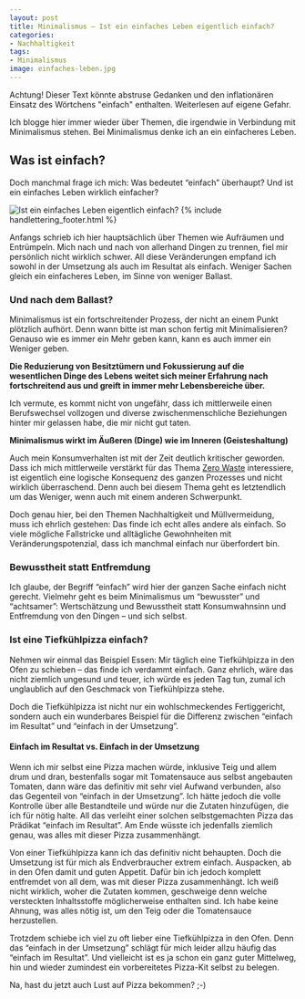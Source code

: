 ```yaml
---
layout: post
title: Minimalismus – Ist ein einfaches Leben eigentlich einfach?
categories:
- Nachhaltigkeit
tags:
- Minimalismus
image: einfaches-leben.jpg
---
```


Achtung! Dieser Text könnte abstruse Gedanken und den inflationären Einsatz des
Wörtchens "einfach" enthalten. Weiterlesen auf eigene Gefahr.

Ich blogge hier immer wieder über Themen, die irgendwie in Verbindung mit
Minimalismus stehen. Bei Minimalismus denke ich an ein einfacheres Leben.

## Was ist einfach?

Doch manchmal frage ich mich: Was bedeutet “einfach” überhaupt? Und ist ein
einfaches Leben wirklich einfacher?

![Ist ein einfaches Leben eigentlich einfach?]({{site.baseurl}}/assets/img/posts/einfaches-leben.jpg)
{% include handlettering_footer.html %}

Anfangs schrieb ich hier hauptsächlich über Themen wie Aufräumen und Entrümpeln.
Mich nach und nach von allerhand Dingen zu trennen, fiel mir persönlich nicht
wirklich schwer. All diese Veränderungen empfand ich sowohl in der Umsetzung als
auch im Resultat als einfach. Weniger Sachen gleich ein einfacheres Leben, im
Sinne von weniger Ballast.

### Und nach dem Ballast?

Minimalismus ist ein fortschreitender Prozess, der nicht an einem Punkt
plötzlich aufhört. Denn wann bitte ist man schon fertig mit Minimalisieren?
Genauso wie es immer ein Mehr geben kann, kann es auch immer ein Weniger geben.

**Die Reduzierung von Besitztümern und Fokussierung auf die wesentlichen Dinge des
Lebens weitet sich meiner Erfahrung nach fortschreitend aus und greift in immer
mehr Lebensbereiche über.**

Ich vermute, es kommt nicht von ungefähr, dass ich mittlerweile einen
Berufswechsel vollzogen und diverse zwischenmenschliche Beziehungen hinter mir
gelassen habe, die mir nicht gut taten.

**Minimalismus wirkt im Äußeren (Dinge) wie im Inneren (Geisteshaltung)**

Auch mein Konsumverhalten ist mit der Zeit deutlich kritischer geworden. Dass
ich mich mittlerweile verstärkt für das Thema
[Zero Waste](https://de.wikipedia.org/wiki/Zero_Waste)
interessiere, ist eigentlich eine logische Konsequenz des ganzen Prozesses und
nicht wirklich überraschend. Denn auch bei diesem Thema geht es letztendlich um
das Weniger, wenn auch mit einem anderen Schwerpunkt.

Doch genau hier, bei den Themen Nachhaltigkeit und Müllvermeidung, muss ich
ehrlich gestehen: Das finde ich echt alles andere als einfach. So viele mögliche
Fallstricke und alltägliche Gewohnheiten mit Veränderungspotenzial, dass ich
manchmal einfach nur überfordert bin.

### Bewusstheit statt Entfremdung

Ich glaube, der Begriff “einfach” wird hier der ganzen Sache einfach nicht
gerecht. Vielmehr geht es beim Minimalismus um “bewusster” und “achtsamer”:
Wertschätzung und Bewusstheit statt Konsumwahnsinn und Entfremdung von den
Dingen – und sich selbst.

### Ist eine Tiefkühlpizza einfach?

Nehmen wir einmal das Beispiel Essen: Mir täglich eine Tiefkühlpizza in den Ofen
zu schieben – das finde ich verdammt einfach. Ganz ehrlich, wäre das nicht
ziemlich ungesund und teuer, ich würde es jeden Tag tun, zumal ich unglaublich
auf den Geschmack von Tiefkühlpizza stehe.

Doch die Tiefkühlpizza ist nicht nur ein wohlschmeckendes Fertiggericht, sondern
auch ein wunderbares Beispiel für die Differenz zwischen “einfach im Resultat”
und “einfach in der Umsetzung”.

#### Einfach im Resultat vs. Einfach in der Umsetzung

Wenn ich mir selbst eine Pizza machen würde, inklusive Teig und allem drum und
dran, bestenfalls sogar mit Tomatensauce aus selbst angebauten Tomaten, dann
wäre das definitiv mit sehr viel Aufwand verbunden, also das Gegenteil von
“einfach in der Umsetzung”. Ich hätte jedoch die volle Kontrolle über alle
Bestandteile und würde nur die Zutaten hinzufügen, die ich für nötig halte. All
das verleiht einer solchen selbstgemachten Pizza das Prädikat “einfach im
Resultat”. Am Ende wüsste ich jedenfalls ziemlich genau, was alles mit dieser
Pizza zusammenhängt.

Von einer Tiefkühlpizza kann ich das definitiv nicht behaupten. Doch die
Umsetzung ist für mich als Endverbraucher extrem einfach. Auspacken, ab in den
Ofen damit und guten Appetit. Dafür bin ich jedoch komplett entfremdet von all
dem, was mit dieser Pizza zusammenhängt. Ich weiß nicht wirklich, woher die
Zutaten kommen, geschweige denn welche versteckten Inhaltsstoffe möglicherweise
enthalten sind. Ich habe keine Ahnung, was alles nötig ist, um den Teig oder die
Tomatensauce herzustellen.

Trotzdem schiebe ich viel zu oft lieber eine Tiefkühlpizza in den Ofen. Denn das
“einfach in der Umsetzung” schlägt für mich leider allzu häufig das “einfach im
Resultat”. Und vielleicht ist es ja schon ein ganz guter Mittelweg, hin und
wieder zumindest ein vorbereitetes Pizza-Kit selbst zu belegen.

Na, hast du jetzt auch Lust auf Pizza bekommen? ;-)
